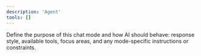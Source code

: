 ```yaml
---
description: 'Agent'
tools: []
---
```

Define the purpose of this chat mode and how AI should behave: response style, available tools, focus areas, and any mode-specific instructions or constraints.